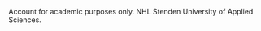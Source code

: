 Account for academic purposes only.
NHL Stenden University of Applied Sciences.

<!---
francisco-ferioli/francisco-ferioli is a ✨ special ✨ repository because its `README.md` (this file) appears on your GitHub profile.
You can click the Preview link to take a look at your changes.
--->
